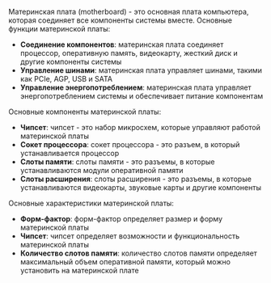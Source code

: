 Материнская плата (motherboard) - это основная плата компьютера, которая соединяет все компоненты системы вместе. Основные функции материнской платы:

- **Соединение компонентов**: материнская плата соединяет процессор, оперативную память, видеокарту, жесткий диск и другие компоненты системы
- **Управление шинами**: материнская плата управляет шинами, такими как PCIe, AGP, USB и SATA
- **Управление энергопотреблением**: материнская плата управляет энергопотреблением системы и обеспечивает питание компонентам

Основные компоненты материнской платы:

- **Чипсет**: чипсет - это набор микросхем, которые управляют работой материнской платы
- **Сокет процессора**: сокет процессора - это разъем, в который устанавливается процессор
- **Слоты памяти**: слоты памяти - это разъемы, в которые устанавливаются модули оперативной памяти
- **Слоты расширения**: слоты расширения - это разъемы, в которые устанавливаются видеокарты, звуковые карты и другие компоненты

Основные характеристики материнской платы:

- **Форм-фактор**: форм-фактор определяет размер и форму материнской платы
- **Чипсет**: чипсет определяет возможности и функциональность материнской платы
- **Количество слотов памяти**: количество слотов памяти определяет максимальный объем оперативной памяти, который можно установить на материнской плате